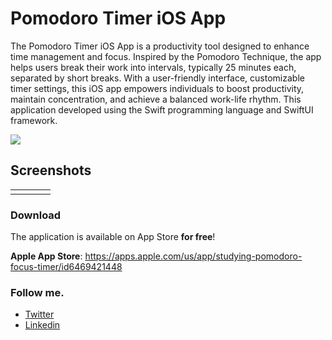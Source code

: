# Pomodoro Timer iOS App

The Pomodoro Timer iOS App is a productivity tool designed to enhance time management and focus. Inspired by the Pomodoro Technique, the app helps users break their work into intervals, typically 25 minutes each, separated by short breaks. With a user-friendly interface, customizable timer settings, this iOS app empowers individuals to boost productivity, maintain concentration, and achieve a balanced work-life rhythm. This application developed using the Swift programming language and SwiftUI framework. 

<img src="https://i.postimg.cc/mD5dtqL6/Featured-Graphic.png" >

## Screenshots
<table style="border: none;">
  <tr>
    <td><img src="https://i.postimg.cc/JhNjCXXY/1.png" alt=""</td>
    <td><img src="https://i.postimg.cc/Kz9kmD8f/2.png" alt=""</td>
    <td><img src="https://i.postimg.cc/QxK9r5Gg/3.png" alt=""</td>
    <td><img src="https://i.postimg.cc/gJBJCcgB/4.png" alt=""</td>
  </tr>
</table>


### Download

The application is available on App Store **for free**!

**Apple App Store**: https://apps.apple.com/us/app/studying-pomodoro-focus-timer/id6469421448


### Follow me.
- [Twitter](https://twitter.com/rohandsilva8)
- [Linkedin](https://linkedin.com/in/rohandesilva8)
